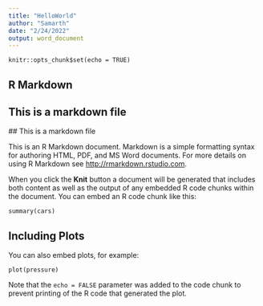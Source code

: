 ```yaml
---
title: "HelloWorld"
author: "Samarth"
date: "2/24/2022"
output: word_document
---
```


```{r setup, include=FALSE}
knitr::opts_chunk$set(echo = TRUE)
```

## R Markdown

## This is a markdown file
\#\# This is a markdown file

This is an R Markdown document. Markdown is a simple formatting syntax for authoring HTML, PDF, and MS Word documents. For more details on using R Markdown see <http://rmarkdown.rstudio.com>.

When you click the **Knit** button a document will be generated that includes both content as well as the output of any embedded R code chunks within the document. You can embed an R code chunk like this:

```{r cars}
summary(cars)
```

## Including Plots

You can also embed plots, for example:

```{r pressure, echo=FALSE}
plot(pressure)
```

Note that the `echo = FALSE` parameter was added to the code chunk to prevent printing of the R code that generated the plot.

